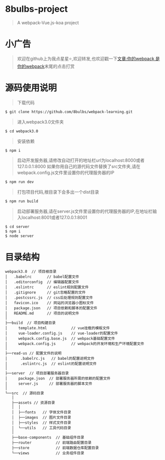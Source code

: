 # 8bulbs-project

> A webpack-Vue.js-koa project

# 小广告

>欢迎在github上为我点星星:star:,欢迎转发,也欢迎戳一下[文章:你的webpack,是你的webpack](https://8bulbs.github.io/2018/04/12/%E4%BD%A0%E7%9A%84webpack-%E6%98%AF%E4%BD%A0%E7%9A%84webpack/)末尾的点击打赏
# 源码使用说明
>下载代码
```bash
$ git clone https://github.com/8bulbs/webpack-learning.git
```
>进入webpack3.0文件夹
```bash
$ cd webpack3.0
```
>安装依赖
```bash
$ npm i
```
>启动开发服务器,请修改自动打开的地址栏url为localhost:8000或者127.0.0.1:8000
>如果你用自己的源代码文件替换了src文件夹,请在webpack.config.js文件里设置你的代理服务器的IP
```bash
$ npm run dev
```
>打包项目代码,根目录下会多出一个dist目录
```bash
$ npm run build
```
>启动部署服务器,请在server.js文件里设置你的代理服务器的IP,在地址栏输入localhost:8001或者127.0.0.1:8001
```bash
$ cd server
$ npm i
$ node server
```
>
# 目录结构
```
webpack3.0  // 项目根目录
│   .babelrc       // babel配置文件
│   .editorconfig  // 编辑器配置文件
│   .eslintrc      // eslint规则配置文件
│   .gitignore     // git忽略配置的文件
│   .postcssrc.js  // css后处理规则配置文件
│   favicon.ico    // 网站的浏览器小图标文件
│   package.json   // 项目依赖和脚本的配置文件
│   README.md      // 项目的说明文件
│ 
├──build  // 项目构建目录
│     template.html           // vue挂载的模板文件
│     vue-loader.config.js    // vue-loader的配置文件
│     webpack.config.base.js  // webpack基础配置文件
│     webpack.config.js       // webpack的开发环境和生产环境配置文件
│
├──read-us // 配置文件的说明 
│      .babelrc.js   // babel的配置说明文件
│      .eslintrc.js  // eslint的配置说明文件
│
├──server  // 项目部署服务器目录
│     package.json  // 部署服务器所需的依赖的配置文件
│     server.js     // 部署服务器的脚本文件
│ 
└──src  // 源码目录
   │ 
   ├──assets // 资源目录
   │  │
   │  ├──fonts   // 字体文件目录
   │  ├──images  // 图片文件目录
   │  ├──styles  // 样式文件目录
   │  └──utils   // 工具代码目录
   │
   ├──base-components  // 基础组件目录
   ├──router           // 前端路由配置目录
   ├──store            // 前端数据仓库配置目录
   └──views            // 业务组件目录
  
```

